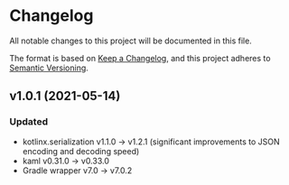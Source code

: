 # Changelog

All notable changes to this project will be documented in this file.

The format is based on [Keep a Changelog](https://keepachangelog.com/en/1.0.0/), and this project adheres
to [Semantic Versioning](https://semver.org/spec/v2.0.0.html).

## v1.0.1 (2021-05-14)

### Updated

- kotlinx.serialization v1.1.0 -> v1.2.1 (significant improvements to JSON encoding and decoding speed)
- kaml v0.31.0 -> v0.33.0
- Gradle wrapper v7.0 -> v7.0.2
